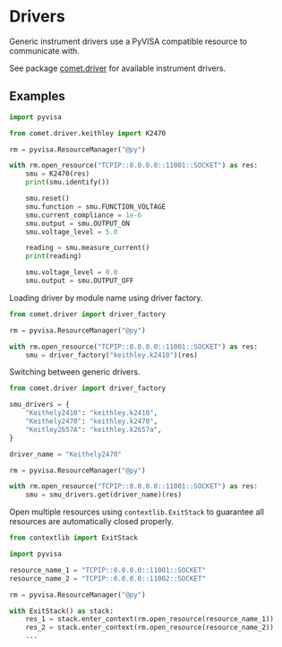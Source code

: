# Drivers

Generic instrument drivers use a PyVISA compatible resource to communicate with.

See package [comet.driver](https://github.com/hephy-dd/comet/tree/main/src/comet/driver) for available instrument drivers.

## Examples

```python
import pyvisa

from comet.driver.keithley import K2470

rm = pyvisa.ResourceManager("@py")

with rm.open_resource("TCPIP::0.0.0.0::11001::SOCKET") as res:
    smu = K2470(res)
    print(smu.identify())

    smu.reset()
    smu.function = smu.FUNCTION_VOLTAGE
    smu.current_compliance = 1e-6
    smu.output = smu.OUTPUT_ON
    smu.voltage_level = 5.0

    reading = smu.measure_current()
    print(reading)

    smu.voltage_level = 0.0
    smu.output = smu.OUTPUT_OFF
```

Loading driver by module name using driver factory.

```python
from comet.driver import driver_factory

rm = pyvisa.ResourceManager("@py")

with rm.open_resource("TCPIP::0.0.0.0::11001::SOCKET") as res:
    smu = driver_factory("keithley.k2410")(res)
```

Switching between generic drivers.

```python
from comet.driver import driver_factory

smu_drivers = {
    "Keithely2410": "keithley.k2410",
    "Keithely2470": "keithley.k2470",
    "Keitley2657A": "keithley.k2657a",
}

driver_name = "Keithely2470"

rm = pyvisa.ResourceManager("@py")

with rm.open_resource("TCPIP::0.0.0.0::11001::SOCKET") as res:
    smu = smu_drivers.get(driver_name)(res)
```

Open multiple resources using `contextlib.ExitStack` to guarantee all
resources are automatically closed properly.

```python
from contextlib import ExitStack

import pyvisa

resource_name_1 = "TCPIP::0.0.0.0::11001::SOCKET"
resource_name_2 = "TCPIP::0.0.0.0::11002::SOCKET"

rm = pyvisa.ResourceManager("@py")

with ExitStack() as stack:
    res_1 = stack.enter_context(rm.open_resource(resource_name_1))
    res_2 = stack.enter_context(rm.open_resource(resource_name_2))
    ...
```
